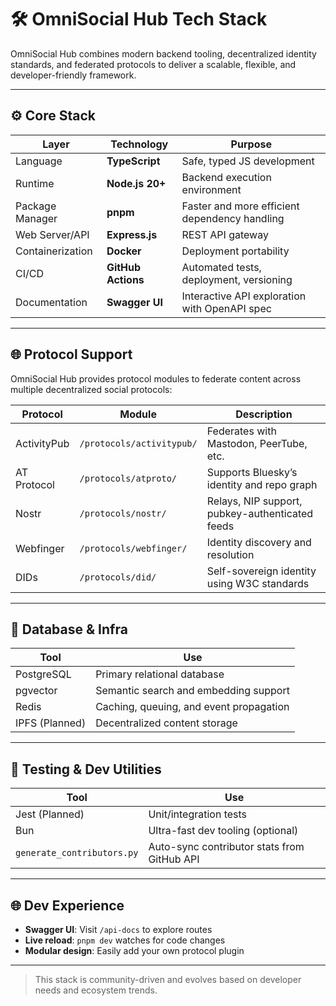 # 🛠️ OmniSocial Hub Tech Stack

OmniSocial Hub combines modern backend tooling, decentralized identity standards, and federated protocols to deliver a scalable, flexible, and developer-friendly framework.

---

## ⚙️ Core Stack

| Layer                 | Technology       | Purpose |
|----------------------|------------------|---------|
| Language             | **TypeScript**   | Safe, typed JS development |
| Runtime              | **Node.js 20+**  | Backend execution environment |
| Package Manager      | **pnpm**         | Faster and more efficient dependency handling |
| Web Server/API       | **Express.js**   | REST API gateway |
| Containerization     | **Docker**       | Deployment portability |
| CI/CD                | **GitHub Actions** | Automated tests, deployment, versioning |
| Documentation        | **Swagger UI**   | Interactive API exploration with OpenAPI spec |

---

## 🌐 Protocol Support

OmniSocial Hub provides protocol modules to federate content across multiple decentralized social protocols:

| Protocol      | Module              | Description |
|---------------|---------------------|-------------|
| ActivityPub   | `/protocols/activitypub/` | Federates with Mastodon, PeerTube, etc. |
| AT Protocol   | `/protocols/atproto/`     | Supports Bluesky’s identity and repo graph |
| Nostr         | `/protocols/nostr/`       | Relays, NIP support, pubkey-authenticated feeds |
| Webfinger     | `/protocols/webfinger/`   | Identity discovery and resolution |
| DIDs          | `/protocols/did/`         | Self-sovereign identity using W3C standards |

---

## 🧱 Database & Infra

| Tool         | Use |
|--------------|-----|
| PostgreSQL   | Primary relational database |
| pgvector     | Semantic search and embedding support |
| Redis        | Caching, queuing, and event propagation |
| IPFS (Planned) | Decentralized content storage |

---

## 🧪 Testing & Dev Utilities

| Tool               | Use |
|--------------------|-----|
| Jest (Planned)     | Unit/integration tests |
| Bun                | Ultra-fast dev tooling (optional) |
| `generate_contributors.py` | Auto-sync contributor stats from GitHub API |

---

## 🌐 Dev Experience

- **Swagger UI**: Visit `/api-docs` to explore routes
- **Live reload**: `pnpm dev` watches for code changes
- **Modular design**: Easily add your own protocol plugin

---

> This stack is community-driven and evolves based on developer needs and ecosystem trends.

